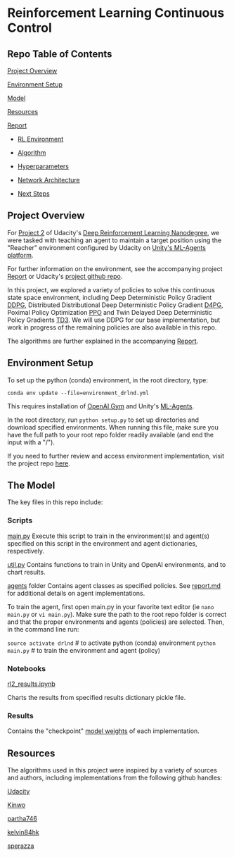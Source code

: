 # Reinforcement Learning Continuous Control

## Repo Table of Contents

[Project Overview](#overview)

[Environment Setup](#setup)

[Model](#model)

[Resources](#resources)

[Report](https://github.com/cipher813/rl_continuous_control/blob/master/report.md#report)

- [RL Environment](https://github.com/cipher813/rl_continuous_control/blob/master/report.md#environment)

- [Algorithm](https://github.com/cipher813/rl_continuous_control/blob/master/report.md#algorithm)

- [Hyperparameters](https://github.com/cipher813/rl_continuous_control/blob/master/report.md#hyperparameters)

- [Network Architecture](https://github.com/cipher813/rl_continuous_control/blob/master/report.md#network)

- [Next Steps](https://github.com/cipher813/rl_continuous_control/blob/master/report.md#nextsteps)

<a name="overview"></a>
## Project Overview

For [Project 2](https://github.com/udacity/deep-reinforcement-learning/tree/master/p2_continuous-control) of Udacity's [Deep Reinforcement Learning Nanodegree](https://github.com/udacity/deep-reinforcement-learning), we were tasked with teaching an agent to maintain a target position using the "Reacher" environment configured by Udacity on [Unity's ML-Agents platform](https://github.com/Unity-Technologies/ml-agents).  

For further information on the environment, see the accompanying project [Report](https://github.com/cipher813/rl_continuous_control/blob/master/report.md) or Udacity's [project github repo](https://github.com/udacity/deep-reinforcement-learning/tree/master/p2_continuous-control).  

In this project, we explored a variety of policies to solve this continuous state space environment, including Deep Deterministic Policy Gradient [DDPG](https://arxiv.org/abs/1509.02971), Distributed Distributional Deep Deterministic Policy Gradient [D4PG](https://arxiv.org/pdf/1804.08617.pdf), Poximal Policy Optimization [PPO](https://arxiv.org/pdf/1707.06347.pdf) and Twin Delayed Deep Deterministic Policy Gradients [TD3](https://arxiv.org/abs/1802.09477). We will use DDPG for our base implementation, but work in progress of the remaining policies are also available in this repo.   

The algorithms are further explained in the accompanying [Report](https://github.com/cipher813/rl_continuous_control/blob/master/report.md).

<a name="setup"></a>
## Environment Setup

To set up the python (conda) environment, in the root directory, type:

`conda env update --file=environment_drlnd.yml`

This requires installation of [OpenAI Gym](https://github.com/openai/gym) and Unity's [ML-Agents](https://github.com/Unity-Technologies/ml-agents).   

In the root directory, run `python setup.py` to set up directories and download specified environments.  When running this file, make sure you have the full path to your root repo folder readily available (and end the input with a "/").

If you need to further review and access environment implementation, visit the project repo [here](https://github.com/udacity/deep-reinforcement-learning/tree/master/p2_continuous-control).

<a name="model"></a>
## The Model

The key files in this repo include:

### Scripts

[main.py](https://github.com/cipher813/rl_continuous_control/tree/master/scripts)
Execute this script to train in the environment(s) and agent(s) specified on this script in the environment and agent dictionaries, respectively.

[util.py](https://github.com/cipher813/rl_continuous_control/tree/master/scripts)
Contains functions to train in Unity and OpenAI environments, and to chart results.

[agents](https://github.com/cipher813/rl_continuous_control/tree/master/scripts) folder
Contains agent classes as specified policies.  See [report.md](https://github.com/cipher813/rl_continuous_control/blob/master/report.md) for additional details on agent implementations.

To train the agent, first open main.py in your favorite text editor (ie `nano main.py` or `vi main.py`).  Make sure the path to the root repo folder is correct and that the proper environments and agents (policies) are selected.  Then, in the command line run:

`source activate drlnd` # to activate python (conda) environment
`python main.py` # to train the environment and agent (policy)

### Notebooks

[rl2_results.ipynb](https://github.com/cipher813/rl_continuous_control/tree/master/notebooks)

Charts the results from specified results dictionary pickle file.  

### Results

Contains the "checkpoint" [model weights](https://github.com/cipher813/rl_continuous_control/tree/master/results) of each implementation.  

<a name="resources"></a>
## Resources

The algorithms used in this project were inspired by a variety of sources and
authors, including implementations from the following github handles:

[Udacity](https://github.com/udacity/deep-reinforcement-learning)

[Kinwo](https://github.com/kinwo/deeprl-continuous-control)

[partha746](https://github.com/partha746/DRLND_P2_Reacher_EnV)

[kelvin84hk](https://github.com/kelvin84hk/DRLND_P2_Continuous_Control/)

[sperazza](https://github.com/sperazza/MultiAgentDeepRL/)
